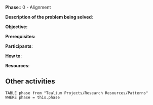 **Phase**:: 0 - Alignment

**Description of the problem being solved**:

**Objective:**

**Prerequisites:**

**Participants**:

**How to**:

**Resources**:

## Other activities

```dataview
TABLE phase from "Tealium Projects/Research Resources/Patterns"
WHERE phase = this.phase
```
